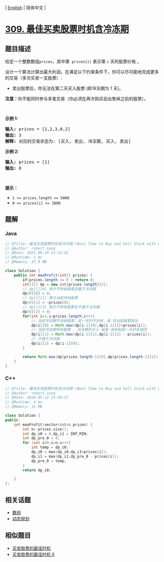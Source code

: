 
| [English](README_EN.md) | 简体中文 |

# [309. 最佳买卖股票时机含冷冻期](https://leetcode.cn//problems/best-time-to-buy-and-sell-stock-with-cooldown/)

## 题目描述

<p>给定一个整数数组<meta charset="UTF-8" /><code>prices</code>，其中第&nbsp;<em>&nbsp;</em><code>prices[i]</code>&nbsp;表示第&nbsp;<code><em>i</em></code>&nbsp;天的股票价格 。​</p>

<p>设计一个算法计算出最大利润。在满足以下约束条件下，你可以尽可能地完成更多的交易（多次买卖一支股票）:</p>

<ul>
	<li>卖出股票后，你无法在第二天买入股票 (即冷冻期为 1 天)。</li>
</ul>

<p><strong>注意：</strong>你不能同时参与多笔交易（你必须在再次购买前出售掉之前的股票）。</p>

<p>&nbsp;</p>

<p><strong>示例 1:</strong></p>

<pre>
<strong>输入:</strong> prices = [1,2,3,0,2]
<strong>输出: </strong>3 
<strong>解释:</strong> 对应的交易状态为: [买入, 卖出, 冷冻期, 买入, 卖出]</pre>

<p><strong>示例 2:</strong></p>

<pre>
<strong>输入:</strong> prices = [1]
<strong>输出:</strong> 0
</pre>

<p>&nbsp;</p>

<p><strong>提示：</strong></p>

<ul>
	<li><code>1 &lt;= prices.length &lt;= 5000</code></li>
	<li><code>0 &lt;= prices[i] &lt;= 1000</code></li>
</ul>


## 题解


### Java

```Java
// @Title: 最佳买卖股票时机含冷冻期 (Best Time to Buy and Sell Stock with Cooldown)
// @Author: robert.sunq
// @Date: 2021-06-19 21:22:41
// @Runtime: 1 ms
// @Memory: 37.9 MB

class Solution {
    public int maxProfit(int[] prices) {
        if(prices.length <= 0 ) return 0;
        int[][] dp = new int[prices.length][3];
        // dp[i][0] 表示不持有股票且属于冷冻期
        dp[0][0] = 0;
        // dp[i][1] 表示当前持有股票
        dp[0][1] = -prices[0];
        // dp[i][2] 表示不持有股票且不属于冷冻期
        dp[0][2] = 0;
        for(int i=1;i<prices.length;i++){
            // 当前冷冻期不持有股票，前一天的不持有，或 将当前股票卖出
            dp[i][0] = Math.max(dp[i-1][0],dp[i-1][1]+prices[i]);
            // 当前冷冻期持有股票 , 冷冻期外买入 或者 保存和前一天状态相同
            dp[i][1] = Math.max(dp[i-1][1],dp[i-1][2] - prices[i]);
            // 不属于冷冻期
            dp[i][2] = dp[i-1][0];
        }

        return Math.max(dp[prices.length-1][0],dp[prices.length-1][2]);
    }
}
```



### C++

```C++
// @Title: 最佳买卖股票时机含冷冻期 (Best Time to Buy and Sell Stock with Cooldown)
// @Author: robert.sunq
// @Date: 2020-05-12 23:50:37
// @Runtime: 4 ms
// @Memory: 11 MB

class Solution {
public:
    int maxProfit(vector<int>& prices) {
        int n= prices.size();
        int dp_i0 = 0,dp_i1 = INT_MIN;
        int dp_pre_0 = 0;
        for (int i=0;i<n;i++){
            int temp = dp_i0;
            dp_i0 = max(dp_i0,dp_i1+prices[i]);
            dp_i1 = max(dp_i1,dp_pre_0 - prices[i]);
            dp_pre_0 = temp;
        }
        return dp_i0;

    }
};
```



## 相关话题

- [数组](https://leetcode.cn//tag/array)
- [动态规划](https://leetcode.cn//tag/dynamic-programming)

## 相似题目


- [买卖股票的最佳时机](../best-time-to-buy-and-sell-stock/README.md)
- [买卖股票的最佳时机 II](../best-time-to-buy-and-sell-stock-ii/README.md)
